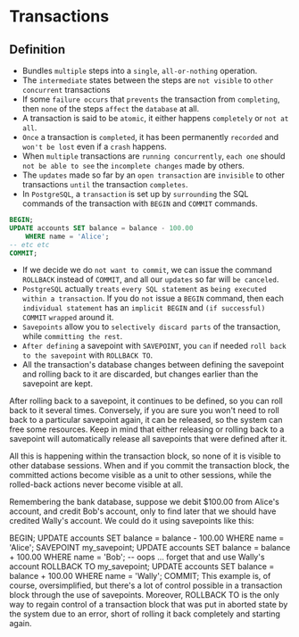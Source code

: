 # Transactions
## Definition
- Bundles `multiple` steps into a `single`, `all-or-nothing` operation.
- The `intermediate` states between the steps are `not visible` to `other concurrent` transactions
- If some `failure occurs` that `prevents` the transaction from `completing`, then `none` of the steps `affect` the `database` at all.
- A transaction is said to be `atomic`, it either happens `completely` or `not at all`.
- `Once` a transaction is `completed`, it has been permanently `recorded` and `won't be lost` even if a `crash` happens.
- When `multiple` transactions are `running concurrently`, `each one` should `not be able to see` the `incomplete changes` made by others.
- The `updates` made so far by an `open transaction` are `invisible` to other transactions `until` the transaction `completes`.
- In `PostgreSQL`, a `transaction` is set up by `surrounding` the SQL commands of the transaction with `BEGIN` and `COMMIT` commands.
```sql
BEGIN;
UPDATE accounts SET balance = balance - 100.00
    WHERE name = 'Alice';
-- etc etc
COMMIT;
```
- If we decide we do `not want to commit`, we can issue the command `ROLLBACK` instead of `COMMIT`, and all our `updates` so far will `be canceled`.
- `PostgreSQL` actually `treats` `every SQL statement` as `being executed within a transaction`. If you do `not` issue a `BEGIN` command, then each `individual statement` has an `implicit BEGIN` and `(if successful) COMMIT` `wrapped` around it.
- `Savepoints` allow you to `selectively discard parts` of the transaction, while `committing the rest`.
- `After defining` a savepoint with `SAVEPOINT`, you `can` if needed `roll back to the savepoint` with `ROLLBACK TO`. 
- All the transaction's database changes between defining the savepoint and rolling back to it are discarded, but changes earlier than the savepoint are kept.

After rolling back to a savepoint, it continues to be defined, so you can roll back to it several times. Conversely, if you are sure you won't need to roll back to a particular savepoint again, it can be released, so the system can free some resources. Keep in mind that either releasing or rolling back to a savepoint will automatically release all savepoints that were defined after it.

All this is happening within the transaction block, so none of it is visible to other database sessions. When and if you commit the transaction block, the committed actions become visible as a unit to other sessions, while the rolled-back actions never become visible at all.

Remembering the bank database, suppose we debit $100.00 from Alice's account, and credit Bob's account, only to find later that we should have credited Wally's account. We could do it using savepoints like this:

BEGIN;
UPDATE accounts SET balance = balance - 100.00
    WHERE name = 'Alice';
SAVEPOINT my_savepoint;
UPDATE accounts SET balance = balance + 100.00
    WHERE name = 'Bob';
-- oops ... forget that and use Wally's account
ROLLBACK TO my_savepoint;
UPDATE accounts SET balance = balance + 100.00
    WHERE name = 'Wally';
COMMIT;
This example is, of course, oversimplified, but there's a lot of control possible in a transaction block through the use of savepoints. Moreover, ROLLBACK TO is the only way to regain control of a transaction block that was put in aborted state by the system due to an error, short of rolling it back completely and starting again.

